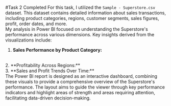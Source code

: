 #Task 2 Completed
For this task, I utilized the `Sample - Superstore.csv` dataset. This dataset contains detailed information about sales transactions, including product categories, regions, customer segments, sales figures, profit, order dates, and more.
<br/>
My analysis in Power BI focused on understanding the Superstore's performance across various dimensions. Key insights derived from the visualizations include:
<br/>
1.  **Sales Performance by Product Category:**
<br/>
2.  **Profitability Across Regions:**
<br/>
3.  **Sales and Profit Trends Over Time:**
<br/>
The Power BI report is designed as an interactive dashboard, combining these visuals to provide a comprehensive overview of the Superstore's performance. The layout aims to guide the viewer through key performance indicators and highlight areas of strength and areas requiring attention, facilitating data-driven decision-making.
